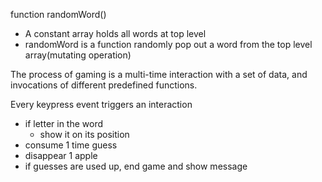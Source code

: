 function randomWord()
- A constant array holds all words at top level
- randomWord is a function randomly pop out a word from the top level array(mutating operation)


The process of gaming is a multi-time interaction with a set of data, and invocations of different predefined functions.

Every keypress event triggers an interaction

- if letter in the word
  - show it on its position
- consume 1 time guess
- disappear 1 apple
- if guesses are used up, end game and show message
